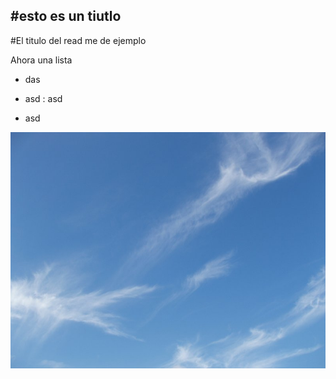 #esto es un tiutlo
-

#El titulo del read me de ejemplo


Ahora una lista
* das
+ asd
: asd

- asd

![EL CIELOOO](img/cielo.jpg "EL CIELOOOO  ")